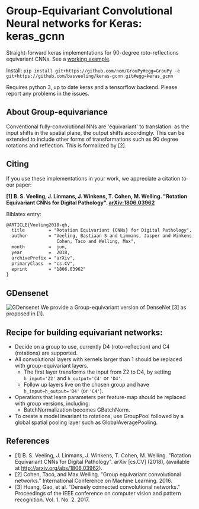 # Group-Equivariant Convolutional Neural networks for Keras: keras_gcnn
Straight-forward keras implementations for 90-degree roto-reflections equivariant CNNs. See a [working example](https://github.com/basveeling/keras-gcnn/blob/master/examples/g_densnet_cifar.py).

Install: `pip install git+https://github.com/nom/GrouPy#egg=GrouPy -e git+https://github.com/basveeling/keras-gcnn.git#egg=keras_gcnn`

Requires python 3, up to date keras and a tensorflow backend.
Please report any problems in the issues.

## About Group-equivariance
Conventional fully-convolutional NNs are 'equivariant' to translation: as the input shifts in the spatial plane, the output shifts accordingly. This can be extended to include other forms of transformations such as 90 degree rotations and reflection. This is formalized by [2].

## Citing
If you use these implementations in your work, we appreciate a citation to our paper:

**[1] B. S. Veeling, J. Linmans, J. Winkens, T. Cohen, M. Welling. "Rotation Equivariant CNNs for Digital Pathology". [arXiv:1806.03962](http://arxiv.org/abs/1806.03962)**

Biblatex entry:
```latex
@ARTICLE{Veeling2018-qh,
  title         = "Rotation Equivariant {CNNs} for Digital Pathology",
  author        = "Veeling, Bastiaan S and Linmans, Jasper and Winkens, Jim and
                   Cohen, Taco and Welling, Max",
  month         =  jun,
  year          =  2018,
  archivePrefix = "arXiv",
  primaryClass  = "cs.CV",
  eprint        = "1806.03962"
}
```

## GDensenet
![GDensenet](https://github.com/basveeling/keras-gcnn/blob/master/model.png)
We provide a Group-equivariant version of DenseNet [3] as proposed in [1].

## Recipe for building equivariant networks:
- Decide on a group to use, currently D4 (roto-reflection) and C4 (rotations) are supported.
- All convolutional layers with kernels larger than 1 should be replaced with group-equivariant layers.
    - The first layer transforms the input from Z2 to D4, by setting `h_input='Z2'` and `h_output='C4'` or `'D4'`.
    - Follow up layers live on the chosen group and have `h_input=h_output='D4'` (or `'C4'`).
- Operations that learn parameters per feature-map should be replaced with group versions, including:
    - BatchNormalization becomes GBatchNorm.
- To create a model invariant to rotations, use GroupPool followed by a global spatial pooling layer such as GlobalAveragePooling.

## References
- [1] B. S. Veeling, J. Linmans, J. Winkens, T. Cohen, M. Welling. "Rotation Equivariant CNNs for Digital Pathology". arXiv [cs.CV] (2018), (available at http://arxiv.org/abs/1806.03962).
- [2] Cohen, Taco, and Max Welling. "Group equivariant convolutional networks." International Conference on Machine Learning. 2016.
- [3] Huang, Gao, et al. "Densely connected convolutional networks." Proceedings of the IEEE conference on computer vision and pattern recognition. Vol. 1. No. 2. 2017.
